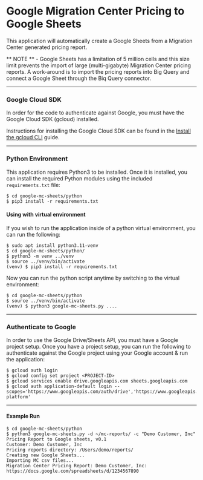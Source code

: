 # Google Migration Center Pricing to Google Sheets

This application will automatically create a Google Sheets from a Migration Center generated pricing report.

** NOTE ** - Google Sheets has a limitation of 5 million cells and this size limit prevents the import of large (multi-gigabyte) Migration Center pricing reports. A work-around is to import the pricing reports into Big Query and connect a Google Sheet through the Biq Query connector. 


---
### Google Cloud SDK

In order for the code to authenticate against Google, you must have the Google Cloud SDK (gcloud) installed.

Instructions for installing the Google Cloud SDK can be found in the [Install the gcloud CLI](https://cloud.google.com/sdk/docs/install) guide.

---
### Python Environment

This application requires Python3 to be installed. Once it is installed, you can install the required Python modules using the included `requirements.txt` file:

```shell
$ cd google-mc-sheets/python
$ pip3 install -r requirements.txt
```
#### Using with virtual environment 

If you wish to run the application inside of a python virtual environment, you can run the following:

```shell
$ sudo apt install python3.11-venv
$ cd google-mc-sheets/python/
$ python3 -m venv ../venv
$ source ../venv/bin/activate
(venv) $ pip3 install -r requirements.txt
```

Now you can run the python script anytime by switching to the virtual environment:

```shell
$ cd google-mc-sheets/python
$ source ../venv/bin/activate
(venv) $ python3 google-mc-sheets.py ....
```

---
### Authenticate to Google

In order to use the Google Drive/Sheets API, you must have a Google project setup.
Once you have a project setup, you can run the following to authenticate against the Google project using your Google account & run the application:

```shell
$ gcloud auth login
$ gcloud config set project <PROJECT-ID>
$ gcloud services enable drive.googleapis.com sheets.googleapis.com
$ gcloud auth application-default login --scopes='https://www.googleapis.com/auth/drive','https://www.googleapis.com/auth/cloud-platform'
```

---
#### Example Run


```shell 
$ cd google-mc-sheets/python
$ python3 google-mc-sheets.py -d ~/mc-reports/ -c "Demo Customer, Inc"
Pricing Report to Google sheets, v0.1
Customer: Demo Customer, Inc
Pricing reports directory: /Users/demo/reports/
Creating new Google Sheets...
Importing MC csv files...
Migration Center Pricing Report: Demo Customer, Inc: https://docs.google.com/spreadsheets/d/1234567890
```
